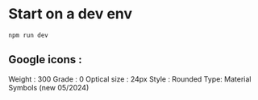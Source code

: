 # Start on a dev env

`npm run dev`

## Google icons :

Weight : 300
Grade : 0
Optical size : 24px
Style : Rounded
Type: Material Symbols (new 05/2024)
